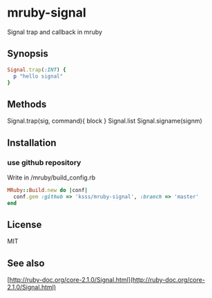 # mruby-signal

Signal trap and callback in mruby

## Synopsis

```ruby
Signal.trap(:INT) {
  p "hello signal"
}
```

## Methods

Signal.trap(sig, command){ block }
Signal.list
Signal.signame(signm)

## Installation

### use github repository

Write in /mruby/build_config.rb

```ruby
MRuby::Build.new do |conf|
  conf.gem :github => 'ksss/mruby-signal', :branch => 'master'
end
```

## License

MIT

## See also

[http://ruby-doc.org/core-2.1.0/Signal.html](http://ruby-doc.org/core-2.1.0/Signal.html)

